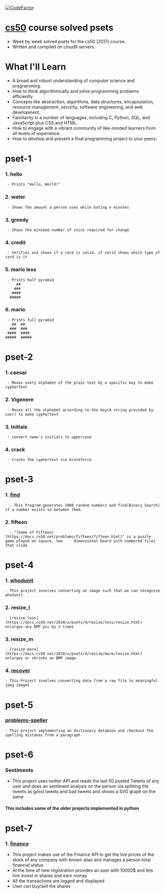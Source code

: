 [![CodeFactor](https://www.codefactor.io/repository/github/rohitjain00/cs50/badge)](https://www.codefactor.io/repository/github/rohitjain00/cs50)


# [cs50](https://cs50.harvard.edu) course solved psets
* Week by week solved psets for the cs50 (2017) course.
* Written and compiled on cloud9 servers.


# What I'll Learn

- A broad and robust understanding of computer science and programming.
- How to think algorithmically and solve programming problems efficiently.
- Concepts like abstraction, algorithms, data structures, encapsulation, resource management, security, software engineering, and web development.
- Familiarity in a number of languages, including C, Python, SQL, and JavaScript plus CSS and HTML.
- How to engage with a vibrant community of like-minded learners from all levels of experience.
- How to develop and present a final programming project to your peers.
# pset-1
  ### 1. hello
     - Prints "Hello, World!"
  ### 2. water
     - Shows the amount a person uses while bating n minutes
  ### 3. greedy
     - Shows the minimum number of coins required for change
  ### 4. credit
     - Verifies and shows if a card is valid, if valid shows which type of card is it
  ### 5. mario less
     - Prints half pyramid 
         ##
        ###
       ####
      #####
  ### 6. mario
     - Prints full pyramid
       ##  ##
      ###  ###
     ####  ####
    #####  #####

# pset-2
  ### 1. caesar
     - Moves every alphabet of the plain text by a specific key to make cypherText
  ### 2. Vigenere
     - Moves all the alphabet according to the key(A string provided by user) to make cyphertext
  ### 3. Initials
     - convert name's initials to uppercase
  ### 4. crack
     - Cracks the cyphertext via bruteforce

# pset-3
  ### 1. [find](https://docs.cs50.net/problems/find/more/find.html)
      - This Program generates 1000 random numbers and find(Binary Search) if a number exists in between them.
  ### 2. fifteen
      - "(Game of Fifteen)[https://docs.cs50.net/problems/fifteen/fifteen.html]" is a puzzle game played on square, two     dimensional board with numbered tiles that slide

# pset-4
  ### 1. [whodunit](https://docs.cs50.net/problems/whodunit/whodunit.html)
    - This project involves converting an image such that we can recognize whodunit
  ### 2. resize_l
    - [resize less](https://docs.cs50.net/2018/x/psets/4/resize/less/resize.html) enlarges any BMP pic by n times
  ### 3. resize_m
    - [resize more](https://docs.cs50.net/2018/x/psets/4/resize/more/resize.html) enlarges or shrinks an BMP image
  ### 4. [recover](https://docs.cs50.net/2017/ap/problems/recover/recover.html)
    - This Project involves converting data from a raw file to meaningful jpeg images

# pset-5
  ### [problems-speller](https://docs.cs50.net/problems/speller/speller.html)
    - This project implementing an dictionary database and checkout the spelling mistakes from a paragraph

# pset-6
  ### Sentiments
  - This project uses twitter API and reads the last 50 posted Tweets of any user and does an sentiment analysis on the person via splitting the tweets as good tweets and bad tweets and shows a SVG graph on the same
 #### This includes some of the older projects implemented in python 

# pset-7
  ### 1. [finance](https://docs.cs50.net/2017/x/psets/7/pset7.html)
   - This project makes use of the Finance API to get the live prices of the stock of any company with known alias and manages a person total financial status
   - At the time of new registration provides an user with 10000$ and lets him invest in shares and earn money
   - All the transactions are logged and displayed
   - User can buy/sell the shares
